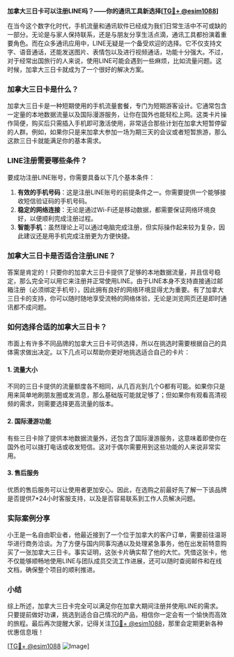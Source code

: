 **加拿大三日卡可以注册LINE吗？——你的通讯工具新选择[[TG💪+ @esim1088](https://t.me/s/esim1088)]**

在当今这个数字化时代，手机流量和通讯软件已经成为我们日常生活中不可或缺的一部分。无论是与家人保持联系，还是与朋友分享生活点滴，通讯工具都扮演着重要角色。而在众多通讯应用中，LINE无疑是一个备受欢迎的选择。它不仅支持文字、语音通话，还能发送图片、表情包以及进行视频通话，功能十分强大。不过，对于经常出国旅行的人来说，使用LINE可能会遇到一些麻烦，比如流量问题。这时候，加拿大三日卡就成为了一个很好的解决方案。

### 加拿大三日卡是什么？

加拿大三日卡是一种短期使用的手机流量套餐，专门为短期游客设计。它通常包含一定量的本地数据流量以及国际漫游服务，让你在国外也能轻松上网。这类卡片操作简便，购买后只需插入手机即可激活使用，非常适合那些计划在加拿大短暂停留的人群。例如，如果你只是来加拿大参加一场为期三天的会议或者短暂旅游，那么这款三日卡就能满足你的基本需求。

### LINE注册需要哪些条件？

要成功注册LINE账号，你需要具备以下几个基本条件：
1. **有效的手机号码**：这是注册LINE账号的前提条件之一。你需要提供一个能够接收短信验证码的手机号码。
2. **稳定的网络连接**：无论是通过Wi-Fi还是移动数据，都需要保证网络环境良好，以便顺利完成注册过程。
3. **智能手机**：虽然理论上可以通过电脑完成注册，但实际操作起来较为复杂，因此建议还是用手机完成注册更为方便快捷。

### 加拿大三日卡是否适合注册LINE？

答案是肯定的！只要你的加拿大三日卡提供了足够的本地数据流量，并且信号稳定，那么完全可以用它来注册并正常使用LINE。由于LINE本身不支持直接通过邮箱注册（必须绑定手机号），因此拥有良好的网络环境显得尤为重要。有了加拿大三日卡的支持，你可以随时随地享受流畅的网络体验，无论是浏览网页还是即时通讯都不成问题。

### 如何选择合适的加拿大三日卡？

市面上有许多不同品牌的加拿大三日卡可供选择，所以在挑选时需要根据自己的具体需求做出决定。以下几点可以帮助你更好地挑选适合自己的卡片：

#### 1. 流量大小
不同的三日卡提供的流量额度各不相同，从几百兆到几个G都有可能。如果你只是用来简单地刷朋友圈或发消息，那么基础版可能就足够了；但如果你有观看高清视频的需求，则需要选择更高流量的版本。

#### 2. 国际漫游功能
有些三日卡除了提供本地数据流量外，还包含了国际漫游服务，这意味着即使你在国外也可以拨打电话或收发短信。这对于偶尔需要用到这些功能的人来说非常实用。

#### 3. 售后服务
优质的售后服务可以让使用者更加安心。因此，在选购之前最好先了解一下该品牌是否提供7*24小时客服支持，以及是否容易联系到工作人员解决问题。

### 实际案例分享

小王是一名自由职业者，他最近接到了一个位于加拿大的客户订单，需要前往温哥华进行商务洽谈。为了方便与国内同事沟通以及处理紧急事务，他在出发前特意购买了一张加拿大三日卡。事实证明，这张卡片确实帮了他的大忙。凭借这张卡，他不仅能够顺畅地使用LINE与团队成员交流工作进展，还可以随时查阅邮件和在线文档，确保整个项目的顺利推进。

### 小结

综上所述，加拿大三日卡完全可以满足你在加拿大期间注册并使用LINE的需求。只要提前做好功课，挑选到适合自己情况的产品，相信你一定会有一个愉快而高效的旅程。最后再次提醒大家，记得关注[TG💪+ @esim1088](https://t.me/s/esim1088)，那里会定期更新各种优惠信息哦！

[[TG💪+ @esim1088](https://t.me/s/esim1088) ![Image](https://i.postimg.cc/4NQfJmqS/Snipaste-2025-05-13-00-14-12.png)]